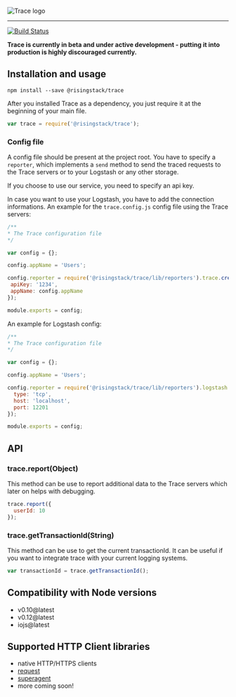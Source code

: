 ![Trace logo](https://cloud.githubusercontent.com/assets/1764512/8830445/83e8263c-309c-11e5-9f7f-aa3420e9b2f0.png)
***
[![Build Status](https://travis-ci.org/RisingStack/trace-nodejs.svg)](https://travis-ci.org/RisingStack/trace-nodejs)

**Trace is currently in beta and under active development - putting it into production is highly discouraged currently.**

## Installation and usage

```
npm install --save @risingstack/trace
```

After you installed Trace as a dependency, you just require it at the beginning of your main file.
```javascript
var trace = require('@risingstack/trace');
```

### Config file

A config file should be present at the project root. You have to specify a `reporter`,
which implements a `send` method to send the traced requests to the Trace servers
or to your Logstash or any other storage.

If you choose to use our service, you need to specify an api key.

In case you want to use your Logstash, you have to add the connection informations.
An example for the `trace.config.js` config file using the Trace servers:

```javascript
/**
* The Trace configuration file
*/

var config = {};

config.appName = 'Users';

config.reporter = require('@risingstack/trace/lib/reporters').trace.create({
 apiKey: '1234',
 appName: config.appName
});

module.exports = config;
```

An example for Logstash config:
```javascript
/**
* The Trace configuration file
*/

var config = {};

config.appName = 'Users';

config.reporter = require('@risingstack/trace/lib/reporters').logstash.create({
  type: 'tcp',
  host: 'localhost',
  port: 12201
});

module.exports = config;
```

## API

### trace.report(Object)

This method can be use to report additional data to the Trace servers which later on helps with debugging.

```javascript
trace.report({
  userId: 10
});
```

### trace.getTransactionId(String)

This method can be use to get the current transactionId. It can be useful if you want to integrate trace with your
current logging systems.

```javascript
var transactionId = trace.getTransactionId();
```


## Compatibility with Node versions

* v0.10@latest
* v0.12@latest
* iojs@latest

## Supported HTTP Client libraries

* native HTTP/HTTPS clients
* [request](https://github.com/request/request)
* [superagent](https://github.com/visionmedia/superagent)
* more coming soon!
